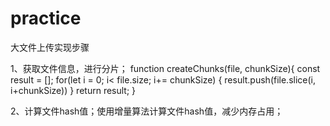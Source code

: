 # practice

大文件上传实现步骤

1、获取文件信息，进行分片；
function createChunks(file, chunkSize){
	const result = [];
	for(let i = 0; i< file.size; i+= chunkSize) {
		result.push(file.slice(i, i+chunkSize))
	}
	return result;
}

2、计算文件hash值；使用增量算法计算文件hash值，减少内存占用；